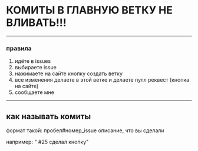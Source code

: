 # КОМИТЫ В ГЛАВНУЮ ВЕТКУ НЕ ВЛИВАТЬ!!!
---
### правила
1. идёте в issues
2. выбираете issue
3. нажимаете на сайте кнопку создать ветку
4. все изменения делаете в этой ветке и делаете пулл реквест (кнопка на сайте)
5. сообщаете мне 
---
## как называть комиты
формат такой:
пробел#номер_issue описание, что вы сделали

например:
" #25 сделал кнопку"
